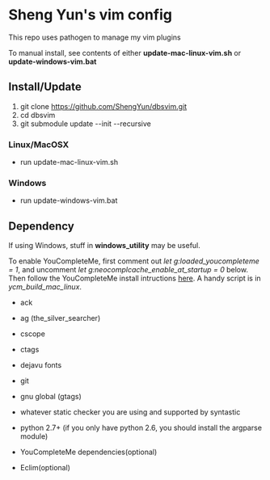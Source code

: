 # Sheng Yun's vim config

This repo uses pathogen to manage my vim plugins

To manual install, see contents of either **update-mac-linux-vim.sh**
or **update-windows-vim.bat**

## Install/Update
1. git clone https://github.com/ShengYun/dbsvim.git
2. cd dbsvim
3. git submodule update --init --recursive

### Linux/MacOSX
- run update-mac-linux-vim.sh

### Windows
- run update-windows-vim.bat

## Dependency
If using Windows, stuff in **windows\_utility** may be useful.

To enable YouCompleteMe, first comment out *let g:loaded_youcompleteme = 1*, and uncomment *let g:neocomplcache_enable_at_startup = 0* below. Then follow the YouCompleteMe install intructions [here][1]. A handy script is in *ycm_build_mac_linux*.

- ack
- ag (the_silver_searcher)
- cscope
- ctags
- dejavu fonts
- git
- gnu global (gtags)
- whatever static checker you are using and supported by syntastic
- python 2.7+ (if you only have python 2.6, you should install the argparse module)
- YouCompleteMe dependencies(optional)
- Eclim(optional)

    [1]: https://github.com/Valloric/YouCompleteMe
